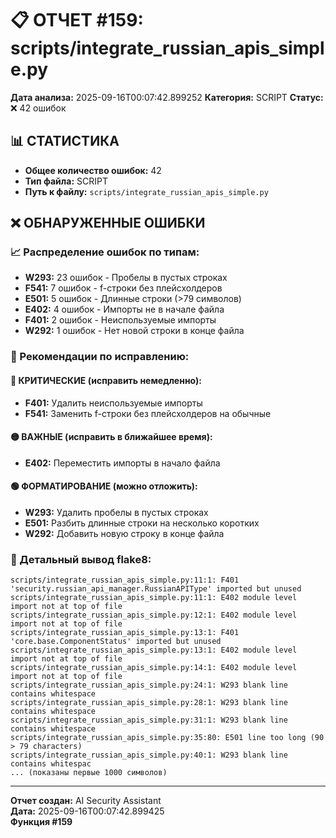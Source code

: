 # 📋 ОТЧЕТ #159: scripts/integrate_russian_apis_simple.py

**Дата анализа:** 2025-09-16T00:07:42.899252
**Категория:** SCRIPT
**Статус:** ❌ 42 ошибок

## 📊 СТАТИСТИКА

- **Общее количество ошибок:** 42
- **Тип файла:** SCRIPT
- **Путь к файлу:** `scripts/integrate_russian_apis_simple.py`

## ❌ ОБНАРУЖЕННЫЕ ОШИБКИ

### 📈 Распределение ошибок по типам:

- **W293:** 23 ошибок - Пробелы в пустых строках
- **F541:** 7 ошибок - f-строки без плейсхолдеров
- **E501:** 5 ошибок - Длинные строки (>79 символов)
- **E402:** 4 ошибок - Импорты не в начале файла
- **F401:** 2 ошибок - Неиспользуемые импорты
- **W292:** 1 ошибок - Нет новой строки в конце файла

### 🎯 Рекомендации по исправлению:

#### 🔴 КРИТИЧЕСКИЕ (исправить немедленно):
- **F401:** Удалить неиспользуемые импорты
- **F541:** Заменить f-строки без плейсхолдеров на обычные

#### 🟡 ВАЖНЫЕ (исправить в ближайшее время):
- **E402:** Переместить импорты в начало файла

#### 🟢 ФОРМАТИРОВАНИЕ (можно отложить):
- **W293:** Удалить пробелы в пустых строках
- **E501:** Разбить длинные строки на несколько коротких
- **W292:** Добавить новую строку в конце файла

### 📝 Детальный вывод flake8:

```
scripts/integrate_russian_apis_simple.py:11:1: F401 'security.russian_api_manager.RussianAPIType' imported but unused
scripts/integrate_russian_apis_simple.py:11:1: E402 module level import not at top of file
scripts/integrate_russian_apis_simple.py:12:1: E402 module level import not at top of file
scripts/integrate_russian_apis_simple.py:13:1: F401 'core.base.ComponentStatus' imported but unused
scripts/integrate_russian_apis_simple.py:13:1: E402 module level import not at top of file
scripts/integrate_russian_apis_simple.py:14:1: E402 module level import not at top of file
scripts/integrate_russian_apis_simple.py:24:1: W293 blank line contains whitespace
scripts/integrate_russian_apis_simple.py:28:1: W293 blank line contains whitespace
scripts/integrate_russian_apis_simple.py:31:1: W293 blank line contains whitespace
scripts/integrate_russian_apis_simple.py:35:80: E501 line too long (90 > 79 characters)
scripts/integrate_russian_apis_simple.py:40:1: W293 blank line contains whitespac
... (показаны первые 1000 символов)
```

---
**Отчет создан:** AI Security Assistant  
**Дата:** 2025-09-16T00:07:42.899425  
**Функция #159**
